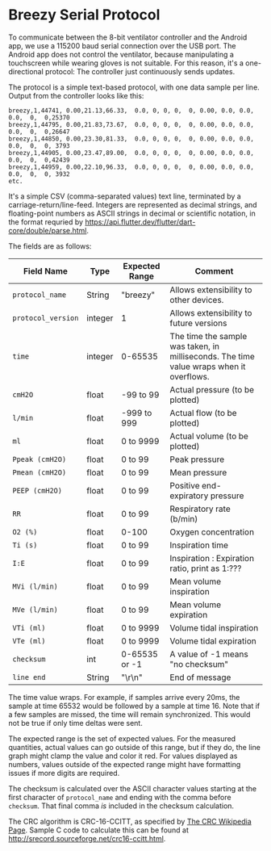 # Breezy Serial Protocol
To communicate between the 8-bit ventilator controller and the Android
app, we use a 115200 baud serial connection over the USB port.  The Android
app does not control the ventilator, because manipulating a touchscreen while
wearing gloves is not suitable.  For this reason, it's a one-directional
protocol:  The controller just continuously sends updates.

The protocol is a simple text-based protocol, with one data sample per line.
Output from the controller looks like this:
```
breezy,1,44741, 0.00,21.13,66.33,  0.0, 0, 0, 0,  0, 0.00, 0.0, 0.0, 0.0,  0,  0,25370
breezy,1,44795, 0.00,21.83,73.67,  0.0, 0, 0, 0,  0, 0.00, 0.0, 0.0, 0.0,  0,  0,26647
breezy,1,44850, 0.00,23.30,81.33,  0.0, 0, 0, 0,  0, 0.00, 0.0, 0.0, 0.0,  0,  0, 3793
breezy,1,44905, 0.00,23.47,89.00,  0.0, 0, 0, 0,  0, 0.00, 0.0, 0.0, 0.0,  0,  0,42439
breezy,1,44959, 0.00,22.10,96.33,  0.0, 0, 0, 0,  0, 0.00, 0.0, 0.0, 0.0,  0,  0, 3932
etc.
```
It's a simple CSV (comma-separated values) text line, terminated by
a carriage-return/line-feed.  Integers are represented as decimal
strings, and floating-point numbers as ASCII strings in decimal or
scientific notation, in the format requried by
https://api.flutter.dev/flutter/dart-core/double/parse.html.

The fields are as follows:

|   Field Name  |  Type  | Expected Range |  Comment  |
|---------------|--------|-------|-----------|
| `protocol_name` | String | "breezy" | Allows extensibility to other devices. |
| `protocol_version` | integer | 1 | Allows extensibility to future versions |
| `time` | integer | 0-65535 | The time the sample was taken, in milliseconds.  The time value wraps when it overflows. |
| `cmH2O` | float |  -99 to 99  |  Actual pressure (to be plotted)  |
| `l/min` | float |  -999 to 999  |  Actual flow (to be plotted) |
| `ml` | float |  0 to 9999  |  Actual volume (to be plotted) |
| `Ppeak (cmH2O)` | float | 0 to 99 |  Peak pressure  |
| `Pmean (cmH2O)` | float | 0 to 99 |  Mean pressure  |
| `PEEP (cmH2O)` | float | 0 to 99 |  Positive end-expiratory pressure  |
| `RR` | float | 0 to 99 |  Respiratory rate (b/min)  |
| `O2 (%)` | float |  0-100 |  Oxygen concentration  |
| `Ti (s)` | float |  0 to 99 |  Inspiration time  |
| `I:E` | float | 0 to 99 |  Inspiration : Expiration ratio, print as 1:???  |
| `MVi (l/min)` | float | 0 to 99 |  Mean volume inspiration  |
| `MVe (l/min)` | float | 0 to 99 |  Mean volume expiration  |
| `VTi (ml)` | float | 0 to 9999 |  Volume tidal inspiration  |
| `VTe (ml)` | float | 0 to 9999 |  Volume tidal expiration  |
| `checksum` | int |  0-65535 or -1 | A value of -1 means "no checksum" |
| `line end` | String | "\r\n" | End of message |

The time value wraps.  For example, if samples arrive every 20ms, 
the sample at time 65532 would be followed by a sample at time 16.  Note
that if a few samples are missed, the time will remain synchronized.  This
would not be true if only time deltas were sent.

The expected range is the set of expected values.  For the measured
quantities, actual values can go outside of this range, but if
they do, the line graph might clamp the value and color it
red.  For values displayed as numbers, values outside of the
expected range might have formatting issues if more digits are
required.

The checksum is calculated over the ASCII character values starting
at the first character of `protocol_name` and ending with the comma
before `checksum`. That final comma _is_ included in the checksum
calculation. 

The CRC algorithm is CRC-16-CCITT, as specified
by [The CRC Wikipedia Page](https://en.wikipedia.org/wiki/Cyclic_redundancy_check).  Sample C code to calculate this can be found at
http://srecord.sourceforge.net/crc16-ccitt.html.

